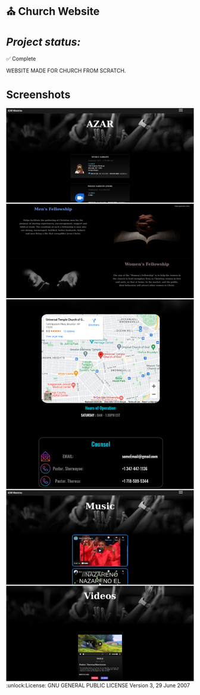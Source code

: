 
⛪ Church Website
==============
***Project status:***
==============
:white_check_mark: Complete 


WEBSITE MADE FOR CHURCH FROM SCRATCH.

Screenshots
===========

<img src="https://github.com/moseleygj/WebPages/blob/master/Church/Screenshots/Screenshot%20from%202022-05-27%2021-13-26.png" alt="screenshot2" width="600px"/>

<img src="https://github.com/moseleygj/WebPages/blob/master/Church/Screenshots/Screenshot%20from%202022-05-27%2021-13-13.png" alt="screenshot2" width="600px"/>


<img src="https://github.com/moseleygj/WebPages/blob/master/Church/Screenshots/Screenshot%20from%202022-05-27%2021-46-22.png" alt="screenshot1" width="600px"/>


<img src="https://github.com/moseleygj/WebPages/blob/master/Church/Screenshots/Screenshot%20from%202022-05-27%2021-13-47.png" alt="screenshot1" width="600px"/>

<img src="https://github.com/moseleygj/WebPages/blob/master/Church/Screenshots/Screenshot%20from%202022-05-27%2021-37-47.png" alt="screenshot1" width="600px"/>
 :unlock:License:
GNU GENERAL PUBLIC LICENSE Version 3, 29 June 2007


